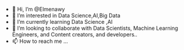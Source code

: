 - 👋 Hi, I’m @Elmenawy
- 👀 I’m interested in Data Science,AI,Big Data
- 🌱 I’m currently learning Data Science ,AI 
- 💞️ I’m looking to collaborate with  Data Scientists, Machine Learning Engineers, and Content creators, and developers..
- 📫 How to reach me ...

<!---
Elmenawy/Elmenawy is a ✨ special ✨ repository because its `README.md` (this file) appears on your GitHub profile.
You can click the Preview link to take a look at your changes.
--->
